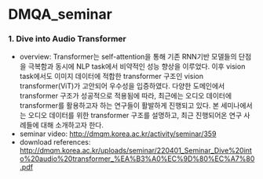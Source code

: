 # DMQA_seminar



### 1. Dive into Audio Transformer

- overview: Transformer는 self-attention을 통해 기존 RNN기반 모델들의 단점을 극복함과 동시에 NLP task에서 비약적인 성능 향상을 이루었다. 이후 vision task에서도 이미지 데이터에 적합한 transformer 구조인 vision transformer(ViT)가 고안되어 우수성을 입증하였다. 다양한 도메인에서 transformer 구조가 성공적으로 적용됨에 따라, 최근에는 오디오 데이터에 transformer를 활용하고자 하는 연구들이 활발하게 진행되고 있다. 본 세미나에서는 오디오 데이터를 위한 transformer 구조를 설명하고, 최근 진행되어온 연구 사례들에 대해 소개하고자 한다.
- seminar video: <http://dmqm.korea.ac.kr/activity/seminar/359>
- download references: <http://dmqm.korea.ac.kr/uploads/seminar/220401_Seminar_Dive%20into%20audio%20transformer_%EA%B3%A0%EC%9D%80%EC%A7%80.pdf>

